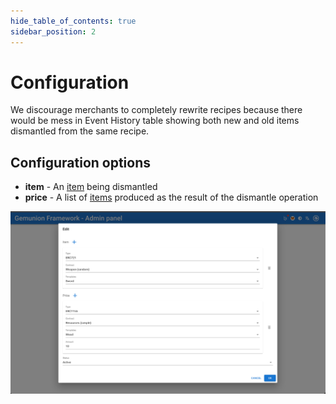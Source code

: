 ```yaml
---
hide_table_of_contents: true
sidebar_position: 2
---
```


# Configuration

We discourage merchants to completely rewrite recipes because there would be mess in Event History table showing both
new and old items dismantled from the same recipe.

## Configuration options

- **item** - An [item](/admin/miscellaneous/asset/) being dismantled
- **price** - A list of [items](/admin/miscellaneous/asset/) produced as the result of the dismantle operation

![Craft edit dialog](/img/admin/mechanics-gaming/recipes/dismantle/dismantle_edit_dialog.png)

